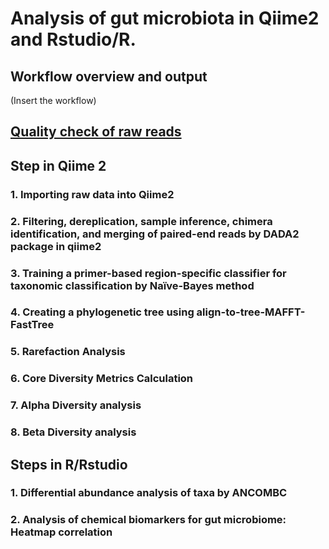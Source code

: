 # Analysis of gut microbiota in Qiime2 and Rstudio/R.

## Workflow overview and output
(Insert the workflow)

## [Quality check of raw reads](https://github.com/thaocaoHPzbook/Goldfish-16S-rRNA-amplicon-data-analysis/refs/heads/main/Quality_Check.md)

## Step in Qiime 2
### 1. Importing raw data into Qiime2

### 2. Filtering, dereplication, sample inference, chimera identification, and merging of paired-end reads by DADA2 package in qiime2

### 3. Training a primer-based region-specific classifier for taxonomic classification by Naïve-Bayes method

### 4. Creating a phylogenetic tree using align-to-tree-MAFFT-FastTree

### 5.  Rarefaction Analysis

### 6. Core Diversity Metrics Calculation

### 7. Alpha Diversity analysis 

### 8. Beta Diversity analysis

## Steps in R/Rstudio
### 1. Differential abundance analysis of taxa by ANCOMBC

### 2. Analysis of chemical biomarkers for gut microbiome: Heatmap correlation
